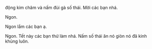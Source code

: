 động kim châm và nấm đùi gà số thái. Mời các bạn nhá.

Ngon.

Ngon lắm các bạn ạ.


Ngon.
Tết này các bạn thử làm nhá. Nấm số thái ăn nó giòn nó đã kinh khủng luôn.

